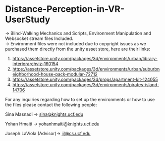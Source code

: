 # Distance-Perception-in-VR-UserStudy 
-> Blind-Walking Mechanics and Scripts, Environment Manipulation and Websocket stream files Included.  
-> Environment files were not included due to copyright issues as we purchased them directly from the unity asset store, here are their links: 
1. https://assetstore.unity.com/packages/3d/environments/urban/library-interiorarchviz-160154 
2. https://assetstore.unity.com/packages/3d/environments/urban/suburbneighborhood-house-pack-modular-72712 
3. https://assetstore.unity.com/packages/3d/props/apartment-kit-124055 
4. https://assetstore.unity.com/packages/3d/environments/pirates-island-14706 

For any inquiries regarding how to set up the environments or how to use the files please contact the following people: 

Sina Masnadi -> sina@knights.ucf.edu

Yohan Hmaiti -> yohanhmaiti@knights.ucf.edu 

Joseph LaViola (Advisor)-> jjl@cs.ucf.edu 
